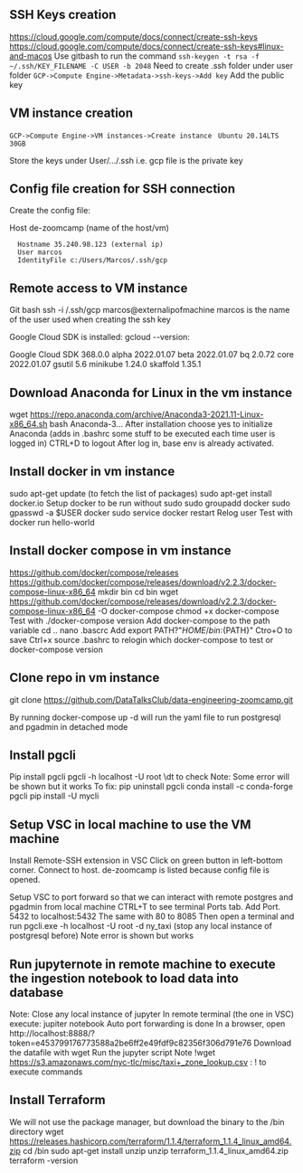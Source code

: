 ## SSH Keys creation

https://cloud.google.com/compute/docs/connect/create-ssh-keys
https://cloud.google.com/compute/docs/connect/create-ssh-keys#linux-and-macos
Use gitbash to run the command
`ssh-keygen -t rsa -f ~/.ssh/KEY_FILENAME -C USER -b 2048`
Need to create .ssh folder under user folder
`GCP->Compute Engine->Metadata->ssh-keys->Add key`
Add the public key

## VM instance creation

`GCP->Compute Engine->VM instances->Create instance`
` Ubuntu 20.14LTS 30GB`

Store the keys under User/.../.ssh
i.e. gcp file is the private key

## Config file creation for SSH connection

Create the config file:

Host de-zoomcamp (name of the host/vm)
```
  Hostname 35.240.98.123 (external ip)
  User marcos
  IdentityFile c:/Users/Marcos/.ssh/gcp
```

## Remote access to VM instance

Git bash
  ssh -i /.ssh/gcp marcos@externalipofmachine
  marcos is the name of the user used when creating the ssh key

  Google Cloud SDK is installed:
  gcloud --version:

  Google Cloud SDK 368.0.0
  alpha 2022.01.07
  beta 2022.01.07
  bq 2.0.72
  core 2022.01.07
  gsutil 5.6 
  minikube 1.24.0
  skaffold 1.35.1

## Download Anaconda for Linux in the vm instance

  wget https://repo.anaconda.com/archive/Anaconda3-2021.11-Linux-x86_64.sh
  bash Anaconda-3...
  After installation choose yes to initialize Anaconda (adds in .bashrc some stuff to be executed each time user is logged in)
  CTRL+D to logout
  After log in, base env is already activated.

## Install docker in vm instance

sudo apt-get update (to fetch the list of packages)
sudo apt-get install docker.io
Setup docker to be run without sudo
  sudo groupadd docker
  sudo gpasswd -a $USER docker
  sudo service docker restart
  Relog user
  Test with docker run hello-world

## Install docker compose in vm instance

https://github.com/docker/compose/releases
https://github.com/docker/compose/releases/download/v2.2.3/docker-compose-linux-x86_64
mkdir bin
cd bin
wget https://github.com/docker/compose/releases/download/v2.2.3/docker-compose-linux-x86_64 -O docker-compose
chmod +x docker-compose
Test with ./docker-compose version
Add docker-compose to the path variable
cd .. 
nano .bascrc
Add export PATH?"${HOME}/bin:${PATH}"
Ctro+O to save
Ctrl+x
source .bashrc to relogin
which docker-compose to test or docker-compose version

## Clone repo in vm instance

git clone https://github.com/DataTalksClub/data-engineering-zoomcamp.git

By running docker-compose up -d will run the yaml file to run postgresql and pgadmin in detached mode

## Install pgcli

Pip install pgcli
pgcli -h localhost -U root
\dt to check
Note: Some error will be shown but it works
To fix:
pip uninstall pgcli
conda install -c conda-forge pgcli
pip install -U mycli

## Setup VSC in local machine to use the VM machine

Install Remote-SSH extension in VSC
Click on green button in left-bottom corner. Connect to host. de-zoomcamp is listed because config file is opened.

Setup VSC to port forward so that we can interact with remote postgres and pgadmin from local machine
CTRL+T to see terminal
Ports tab. Add Port. 5432 to localhost:5432
The same with 80 to 8085
Then open a terminal and run pgcli.exe -h localhost -U root -d ny_taxi
(stop any local instance of postgresql before)
Note error is shown but works

## Run jupyternote in remote machine to execute the ingestion notebook to load data into database

Note: Close any local instance of jupyter
In remote terminal (the one in VSC) execute: jupiter notebook
Auto port forwarding is done
In a browser, open http://localhost:8888/?token=e453799176773588a2be6ff2e49fdf9c82356f306d791e76
Download the datafile with wget 
Run the jupyter script
Note !wget https://s3.amazonaws.com/nyc-tlc/misc/taxi+_zone_lookup.csv :  ! to execute commands

## Install Terraform

We will not use the package manager, but download the binary to the /bin directory
wget https://releases.hashicorp.com/terraform/1.1.4/terraform_1.1.4_linux_amd64.zip
cd /bin
sudo apt-get install unzip
unzip terraform_1.1.4_linux_amd64.zip
terraform -version





